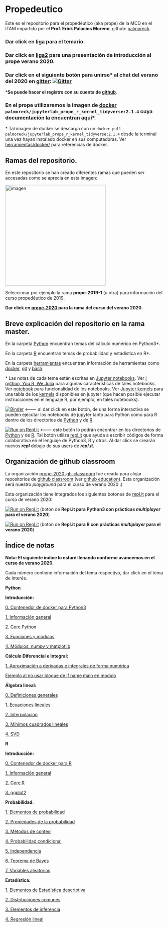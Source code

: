 # Propedeutico

Este es el repositorio para el propedéutico (aka prope) de la MCD en el ITAM impartido por el **Prof. Erick Palacios Moreno**, github: [palmoreck](https://github.com/palmoreck).

### Dar click en [liga](https://drive.google.com/file/d/1A5FF9lOFYXb4CdbAQaOp79x1A-9-j36b/view?usp=sharing) para el temario.

### Dar click en [liga2](https://hackmd.io/@palmoreck/Sy2qixj28) para una presentación de introducción al prope verano 2020.

### Dar click en el siguiente botón para unirse\* al chat del verano del 2020 en [gitter](https://gitter.im/): [![Gitter](https://badges.gitter.im/prope-2020/community.svg)](https://gitter.im/prope-2020/community?utm_source=badge&utm_medium=badge&utm_campaign=pr-badge) 

\***Se puede hacer el registro con su cuenta de [github](https://github.com/)**.

### En el prope utilizaremos la imagen de [docker](https://www.docker.com/) `palmoreck/jupyterlab_prope_r_kernel_tidyverse:2.1.4` cuya documentación la encuentran [aquí](https://github.com/palmoreck/dockerfiles/tree/master/jupyterlab/prope_r_kernel_tidyverse)\*. 

\* Tal imagen de docker se descarga con un `docker pull palmoreck/jupyterlab_prope_r_kernel_tidyverse:2.1.4` desde la terminal una vez hayan instalado docker en sus computadoras. Ver [herramientas/docker/](herramientas/docker/) para referencias de docker.

## Ramas del repositorio.

En este repositorio se han creado diferentes ramas que pueden ser accesadas como se aprecia en esta imagen:

<img width="320" alt="imagen" src="https://user-images.githubusercontent.com/3290689/83956287-05548100-a822-11ea-8398-12dc2bb8810f.png">

Seleccionar por ejemplo la rama **prope-2019-1** (u otra) para información del curso propedéutico de 2019.


**Dar click en [prope-2020](https://github.com/ITAM-DS/Propedeutico/tree/prope-2020) para la rama del curso del verano 2020.**

## Breve explicación del repositorio en la rama master.

En la carpeta [Python](/Python) encuentran temas del cálculo numérico en Python3\*.

En la carpeta [R](/R) encuentran temas de probabilidad y estadística en R\*.

En la carpeta [herramientas](/herramientas) encuentran información de herramientas como [docker](https://www.docker.com/), [git](https://git-scm.com/) y [bash](https://www.gnu.org/software/bash/).

\* Las notas de cada tema están escritas en [Jupyter notebooks](https://jupyter.org/). Ver [I python, You R, We Julia](https://blog.jupyter.org/i-python-you-r-we-julia-baf064ca1fb6) para algunas características de tales notebooks. Ver [notebook](https://jupyterlab.readthedocs.io/en/stable/user/notebook.html) para funcionalidad de los notebooks. Ver [Jupyter kernels](https://github.com/jupyter/jupyter/wiki/Jupyter-kernels) para una tabla de los [kernels](https://jupyter.readthedocs.io/en/latest/install-kernel.html) disponibles en jupyter (que hacen posible ejecutar instrucciones en el lenguaje R, por ejemplo, en tales notebooks).

[![Binder](https://mybinder.org/badge_logo.svg)](https://mybinder.org/v2/gh/palmoreck/dockerfiles-for-binder/jupyterlab_prope_r_kernel_tidyerse?urlpath=lab/tree/Propedeutico) <--- al dar click en este botón, de una forma interactiva se pueden ejecutar los notebooks de jupyter tanto para Python como para R dentro de los directorios de [Python](/Python) y de [R](/R).

[![Run on Repl.it](https://repl.it/badge/github/palmoreck/dummy)](https://repl.it/@palmoreck/dummy) <--- este botón lo podrán encontrar en los directorios de [Python](/Python) y de [R](/R). Tal botón utiliza [repl.it](https://repl.it/) que ayuda a escribir códigos de forma colaborativa en el lenguaje de Python3, R y otros. Al dar click se crearán nuevos ***repl*** debajo de sus users de ***repl.it***.


## Organización de github classroom

La organización [prope-2020-gh-classroom](https://github.com/prope-2020-gh-classroom) fue creada para alojar repositorios de [github classroom](https://classroom.github.com/) (ver [github education](https://github.com/education)). Esta organización será nuestro *playground* para el curso de verano 2020 :)

Esta organización tiene integrados los siguientes botones de [repl.it](https://repl.it/) para el curso de verano 2020:

[![Run on Repl.it](https://repl.it/badge/github/prope-2020-gh-classroom/repo-for-repl.it-Python)](https://repl.it/@palmoreck/repo-for-replit-Python) (botón de **Repl.it para Python3 con prácticas *multiplayer* para el verano 2020**)

[![Run on Repl.it](https://repl.it/badge/github/prope-2020-gh-classroom/repo-for-repl.it-R)](https://repl.it/@palmoreck/repo-for-replit-R) (botón de **Repl.it para R con prácticas *multiplayer* para el verano 2020**)




## Índice de notas

**Nota: El siguiente índice lo estaré llenando conforme avancemos en el curso de verano 2020.** 

Cada número contiene información del tema respectivo, dar click en el tema de interés.

**Python**

**Introducción:**

[0. Contenedor de docker para Python3](https://github.com/ITAM-DS/Propedeutico/blob/master/Python/clases/1_introduccion/0_contenedor_de_docker_para_Python3.ipynb)

[1. Información general](https://github.com/ITAM-DS/Propedeutico/blob/master/Python/clases/1_introduccion/1_informacion_general.ipynb)

[2. Core Python](https://github.com/ITAM-DS/Propedeutico/blob/master/Python/clases/1_introduccion/2_core_python.ipynb)

[3. Funciones y módulos](https://github.com/ITAM-DS/Propedeutico/blob/master/Python/clases/1_introduccion/3_funciones_y_modulos.ipynb)

[4. Módulos: numpy y matplotlib](https://github.com/ITAM-DS/Propedeutico/blob/master/Python/clases/1_introduccion/4_modulos_numpy_matplotlib.ipynb)

**Cálculo Diferencial e Integral:**

[1. Aproximación a derivadas e integrales de forma numérica](https://github.com/ITAM-DS/Propedeutico/blob/master/Python/clases/2_calculo_DeI/1_aproximacion_a_derivadas_e_integrales.ipynb)

[Ejemplo al no usar bloque de if name main en modulo](https://github.com/ITAM-DS/Propedeutico/blob/master/Python/clases/2_calculo_DeI/Ejemplo_al_no_usar_bloque_if_name_main_en_modulo.ipynb)

**Álgebra lineal:**

[0. Definiciones generales](https://github.com/ITAM-DS/Propedeutico/blob/master/Python/clases/3_algebra_lineal/0_definiciones_generales.ipynb)

[1. Ecuaciones lineales](https://github.com/ITAM-DS/Propedeutico/blob/master/Python/clases/3_algebra_lineal/1_ecuaciones_lineales.ipynb)

[2. Interpolación](https://github.com/ITAM-DS/Propedeutico/blob/master/Python/clases/3_algebra_lineal/2_interpolacion.ipynb)

[3. Mínimos cuadrados lineales](https://github.com/ITAM-DS/Propedeutico/blob/master/Python/clases/3_algebra_lineal/3_minimos_cuadrados.ipynb)

[4. SVD](https://github.com/ITAM-DS/Propedeutico/blob/master/Python/clases/3_algebra_lineal/4_SVD_y_reconstruccion_de_imagenes.ipynb)

**R**

**Introducción:**

[0. Contenedor de docker para R](https://github.com/ITAM-DS/Propedeutico/blob/master/R/clases/1_introduccion/0_contenedor_de_docker_para_R.ipynb)

[1. Información general](https://github.com/ITAM-DS/Propedeutico/blob/master/R/clases/1_introduccion/1_informacion_general.ipynb)

[2. Core R](https://github.com/ITAM-DS/Propedeutico/blob/master/R/clases/1_introduccion/2_core_R.ipynb)

[3. ggplot2](https://github.com/ITAM-DS/Propedeutico/blob/master/R/clases/1_introduccion/3_ggplot2.ipynb)

**Probabilidad:**

[1. Elementos de probabilidad](https://github.com/ITAM-DS/Propedeutico/blob/master/R/clases/2_probabilidad/1_elementos_de_probabilidad.ipynb)

[2. Propiedades de la probabilidad](https://github.com/ITAM-DS/Propedeutico/blob/master/R/clases/2_probabilidad/2_propiedades_de_la_probabilidad.ipynb)

[3. Métodos de conteo](https://github.com/ITAM-DS/Propedeutico/blob/master/R/clases/2_probabilidad/3_metodos_de_conteo.ipynb)

[4. Probabilidad condicional](https://github.com/ITAM-DS/Propedeutico/blob/master/R/clases/2_probabilidad/4_probabilidad_condicional.ipynb)

[5. Independencia](https://github.com/ITAM-DS/Propedeutico/blob/master/R/clases/2_probabilidad/5_independencia.ipynb)

[6. Teorema de Bayes](https://github.com/ITAM-DS/Propedeutico/blob/master/R/clases/2_probabilidad/6_teorema_de_Bayes.ipynb)

[7. Variables aleatorias](https://github.com/ITAM-DS/Propedeutico/blob/master/R/clases/2_probabilidad/7_variables_aleatorias.ipynb)

**Estadística:**

[1. Elementos de Estadística descriptiva](https://github.com/ITAM-DS/Propedeutico/blob/master/R/clases/3_estadistica/1_elementos_de_estadistica_descriptiva.ipynb)

[2. Distribuciones comunes](https://github.com/ITAM-DS/Propedeutico/blob/master/R/clases/3_estadistica/2_distribuciones_comunes.ipynb)

[3. Elementos de inferencia](https://github.com/ITAM-DS/Propedeutico/blob/master/R/clases/3_estadistica/3_elementos_de_inferencia.ipynb)

[4. Regresión lineal](https://github.com/ITAM-DS/Propedeutico/blob/master/R/clases/3_estadistica/4_regresion_lineal.ipynb)
